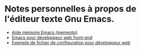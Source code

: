 Notes personnelles à propos de l'éditeur texte Gnu Emacs.
================================

* [Aide mémoire Emacs (memento)](emacs-memento.md)
* [Emacs pour développeur web front-end](emacs-webdev.md)
* [Exemple de fichier de configuration pour développeur web](emacs-webdev-init.el)
